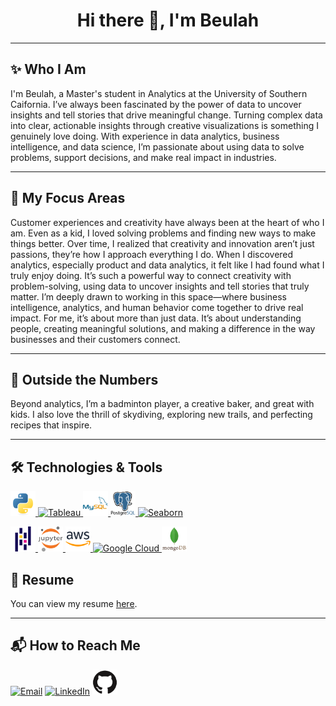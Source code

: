 <h1 align="center">Hi there 👋, I'm Beulah</h1>

---

<h2>✨ Who I Am</h2>
<p>
I'm Beulah, a Master's student in Analytics at the University of Southern Caifornia. I’ve always been fascinated by the power of data to uncover insights and tell stories that drive meaningful change. Turning complex data into clear, actionable insights through creative visualizations is something I genuinely love doing. With experience in data analytics, business intelligence, and data science, I’m passionate about using data to solve problems, support decisions, and make real impact in industries.
</p>

---

<h2>🌟 My Focus Areas</h2>
<p>
Customer experiences and creativity have always been at the heart of who I am. Even as a kid, I loved solving problems and finding new ways to make things better. Over time, I realized that creativity and innovation aren’t just passions, they’re how I approach everything I do. When I discovered analytics, especially product and data analytics, it felt like I had found what I truly enjoy doing. It’s such a powerful way to connect creativity with problem-solving, using data to uncover insights and tell stories that truly matter. I’m deeply drawn to working in this space—where business intelligence, analytics, and human behavior come together to drive real impact. For me, it’s about more than just data. It’s about understanding people, creating meaningful solutions, and making a difference in the way businesses and their customers connect.
</p>

---

<h2>🌄 Outside the Numbers </h2>
<p>
Beyond analytics, I’m a badminton player, a creative baker, and great with kids. I also love the thrill of skydiving, exploring new trails, and perfecting recipes that inspire.
</p>

---

<h2>🛠️ Technologies & Tools</h2>
<p align="left">
  <a href="https://www.python.org" target="_blank" rel="noreferrer"> 
    <img src="https://raw.githubusercontent.com/devicons/devicon/master/icons/python/python-original.svg" alt="Python" width="40" height="40"/> 
  </a> 
  <a href="https://www.tableau.com/" target="_blank" rel="noreferrer"> 
    <img src="https://upload.wikimedia.org/wikipedia/commons/4/4b/Tableau_Logo.png" alt="Tableau" width="40" height="40"/> 
  </a> 
  <a href="https://www.mysql.com/" target="_blank" rel="noreferrer"> 
    <img src="https://raw.githubusercontent.com/devicons/devicon/master/icons/mysql/mysql-original-wordmark.svg" alt="MySQL" width="40" height="40"/> 
  </a> 
  <a href="https://www.postgresql.org" target="_blank" rel="noreferrer"> 
    <img src="https://raw.githubusercontent.com/devicons/devicon/master/icons/postgresql/postgresql-original-wordmark.svg" alt="PostgreSQL" width="40" height="40"/> 
  </a> 
  <a href="https://seaborn.pydata.org/" target="_blank" rel="noreferrer"> 
    <img src="https://seaborn.pydata.org/_images/logo-mark-lightbg.svg" alt="Seaborn" width="40" height="40"/> 
  </a>
</p>
<p align="left">
  <a href="https://pandas.pydata.org/" target="_blank" rel="noreferrer"> 
    <img src="https://raw.githubusercontent.com/devicons/devicon/2ae2a900d2f041da66e950e4d48052658d850630/icons/pandas/pandas-original.svg" alt="Pandas" width="40" height="40"/> 
  </a> 
  <a href="https://jupyter.org/" target="_blank" rel="noreferrer"> 
    <img src="https://raw.githubusercontent.com/devicons/devicon/master/icons/jupyter/jupyter-original-wordmark.svg" alt="Jupyter Notebook" width="40" height="40"/> 
  </a> 
  <a href="https://aws.amazon.com" target="_blank" rel="noreferrer"> 
    <img src="https://raw.githubusercontent.com/devicons/devicon/master/icons/amazonwebservices/amazonwebservices-original-wordmark.svg" alt="AWS" width="40" height="40"/> 
  </a> 
  <a href="https://cloud.google.com" target="_blank" rel="noreferrer"> 
    <img src="https://www.vectorlogo.zone/logos/google_cloud/google_cloud-icon.svg" alt="Google Cloud" width="40" height="40"/> 
  </a> 
  <a href="https://www.mongodb.com/" target="_blank" rel="noreferrer"> 
    <img src="https://raw.githubusercontent.com/devicons/devicon/master/icons/mongodb/mongodb-original-wordmark.svg" alt="MongoDB" width="40" height="40"/> 
  </a>
</p>

<h2>📄 Resume</h2>
<p>
You can view my resume <a href="https://github.com/user-attachments/files/18761811/Beulah_resume.ANALYTICS.S.pdf" target="_blank" rel="noopener noreferrer">here</a>.
</p>



---

<h2>📬 How to Reach Me</h2>
<p>
<a href="mailto:beulahdi@usc.edu"><img src="https://upload.wikimedia.org/wikipedia/commons/4/4e/Mail_%28iOS%29.svg" alt="Email" width="40" height="40"/></a>
<a href="https://www.linkedin.com/in/beulah-kannan/" target="_blank" rel="noreferrer">
<img src="https://upload.wikimedia.org/wikipedia/commons/e/e9/Linkedin_icon.svg" alt="LinkedIn" width="40" height="40"/></a>
<a href="https://github.com/Beulah-D" target="_blank" rel="noreferrer">
<img src="https://raw.githubusercontent.com/devicons/devicon/master/icons/github/github-original.svg" alt="GitHub" width="40" height="40"/></a>
</p>

